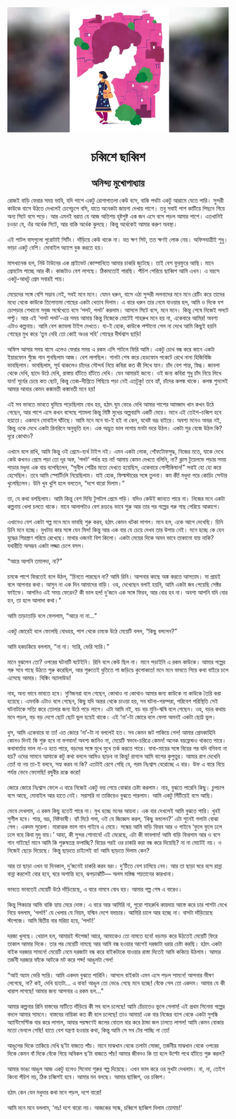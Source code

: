 <div align=center> <img src="../../metadata/images/rabibasariya/চব্বিশে-ছাব্বিশ.jpg" align="center" ></div>
<h1 align=center>চব্বিশে ছাব্বিশ</h1>
<h2 align=center>অনিন্দ্য মুখোপাধ্যায়</h2>
রোজই বাড়ি ফেরার সময় ভাবি, যদি পাশে একটু রোগাপাতলা কেউ বসে, বাকি পথটা একটু আরামে যেতে পারি। সুন্দরী কাউকে বাসে উঠতে দেখলেই চেপেচুপে বসি, যাতে অনেকটা জায়গা দেখায় পাশে। তবু সবাই পাশ কাটিয়ে পিছনে গিয়ে অন্য সিটে বসে পড়ে। আর এমনই বরাত যে আজ অতিশয় হৃষ্টপুষ্ট এক জন এসে বসে পড়ল আমার পাশে। এতখানিই চওড়া যে, ওঁর অর্ধেক সিটে, আর বাকি অর্ধেক ঝুলছে। কিন্তু অর্ধেকেই আমার করুণ অবস্থা।<br> <br>এই শাটল বাসগুলো পুরোটাই সিটিং। দাঁড়িয়ে কেউ থাকে না। যত ক্ষণ সিট, তত ক্ষণই লোক নেয়। অফিসযাত্রীই শুধু। ভাড়া একটু বেশি। মোবাইল অ্যাপে বুক করতে হয়।<br> <br>মাসখানেক হল, নিউ টাউনের এক প্রাইভেট কোম্পানিতে আমার চাকরি জুটেছে। তাই বেশ ফুরফুরে আছি। মানে প্রেমটেম পাচ্ছে আর কী। কাজটাও বেশ লাগছে। ঠিকমতোই পারছি। পঁচিশ পেরিয়ে ছাব্বিশ আমি এখন। এ বয়সে একটু-আধটু প্রেম সবারই পায়।<br> <br>মেয়েদের সঙ্গে বেশি সদ্ভাব নেই, সবই মনে মনে। যেমন ধরুন, বাসে ওঠা সুন্দরী ললনাদের মনে মনে রেটিং করে তাদের মধ্যে থেকে কাউকে তিলোত্তমা গোছের একটা খেতাব দিলাম। এ বারে ধরুন তার নেমে যাওয়ার হল, আমি ও দিকে যশ চোপড়ার শেখানো সবুজ সর্ষেখেতে বসে ‘পলট, পলট’ করলাম। আসলে সিটে বসে, মনে মনে। কিন্তু শেষে নিজেই পলটে পল্টু। আর এই ‘পলট পলট’-এর সময় আমায় কিন্তু নিজেকে মোটেই শাহরুখ মনে হয় না, একেবারে আমির! অবশ্য এটাও কল্পনায়। আমি বেশ ক্যাবলা টাইপ দেখতে। যা-ই হোক, কাউকে পল্টানো গেল না দেখে আমি কিছুই হয়নি গোছের মুখ করে ‘তুম নেহি তো কোই অওর সহি’ গোছের দীর্ঘশ্বাস ছাড়ি!<br> <br>অফিস আসার সময় বাসে এলেও ফেরার সময় এ রকম এসি শাটলে ফিরি আমি। একটু চোখ বন্ধ করে কানে একটা ইয়ারফোন গুঁজে গান শুনছিলাম আজ। বেশ লাগছিল। গানটা শেষ করে হেডফোন পকেটে রেখে নানা হিজিবিজি ভাবছিলাম। ভাবছিলাম, সূর্য থাকলেও চাঁদের সৌন্দর্য নিয়ে কবিরা কত কী লিখে যান। চাঁদ বেশ শান্ত, স্নিগ্ধ। জানলা থেকে দেখি, ছাদে উঠে দেখি, রাস্তায় হাঁটতে হাঁটতে দেখি। যেন আমারই জন্যে। ওই জন্য কবিরা শুধু চাঁদ নিয়ে লিখে যান! সূর্যের চেয়ে কত ছোট, কিন্তু তেজ-দীপ্তিতে পিছিয়ে পড়া নেই এতটুকু! তবে হ্যাঁ, চাঁদের কলঙ্ক থাকে। কলঙ্ক শুনলেই আমার আবার কেমন কঙ্কাবতী কঙ্কাবতী মনে হয়!<br> <br>এই সব ভাবতে ভাবতে ঘুমিয়ে পড়েছিলাম বোধ হয়, হঠাৎ ঘুম ভেঙে দেখি আমার পাশের আমজাদ খান কখন উঠে গেছেন, আর পাশে এসে কখন বসেছে শ্যামলা কিন্তু মিষ্টি মুখের অল্পবয়সি একটি মেয়ে। মানে এই তেইশ-চব্বিশ হবে হয়তো। একমনে মোবাইল ঘাঁটছে। আমি মনে মনে যা-ই হই না কেন, যথেষ্ট ভদ্র বাইরে। অবশ্য মনেও অভদ্র নই, কিন্তু ওকে দেখে একটা রিনরিনে অনুভূতি হল। এক অদ্ভুত ভাল লাগায় মনটা ভরে উঠল। একটা সুর বেজে উঠল কি? দূরে কোথাও?<br> <br>এখানে বলে রাখি, আমি কিন্তু ওই প্রেমে-ব্যর্থ টাইপ নই। এমন একটা লোক, গোঁফটোফসুদ্ধ, নিজের মতে, যাকে দেখে কেউ কখনও প্রেমে পড়া তো দূর অস্ত, ‘পলট’ পর্যন্ত হয় না! আমায় কেমন দেখতে বলিনি, না? ক্লাস টুয়েলভে পড়ার সময় পাড়ার মধুদা এক বার বলেছিলেন, “সুনীল শেট্টির মতো দেখতে হয়েছিস, একেবারে গোপীকিষান!” সবাই হো হো করে হেসেছিল। তবে আমি স্পোর্টিংলি নিয়েছিলাম। যাই হোক, ফিল্মস্টারের সঙ্গে তুলনা। কম কী! মধুদা পরে কোচিং সেন্টার খুলেছিলেন। উনি খুব খুশি হলে বলতেন, “দশে বারো দিলাম।”<br> <br>তা, যে কথা বলছিলাম। আমি কিন্তু বেশ দিব্যি টুপটাপ প্রেমে পড়ি। যদিও কেউই জানতে পারে না। নিজের মনে একটা কল্পনায় খেলা চলতে থাকে। মানে আলাপটাও বেশ রংচঙে ভাবে শুরু আর তার পর গল্পের গরু গাছ পেরিয়ে আকাশে।<br> <br>এখানেও বেশ একটা গল্প মনে মনে ভাবছি শুরু করব, হঠাৎ কেমন খটকা লাগল। মনে হল, একে আগে দেখেছি। চিনি চিনি মনে হচ্ছে। মুখটায় কার সঙ্গে যেন মিল! কিন্তু আর এক বার যে চেয়ে দেখব তার উপায় নেই। মনে হচ্ছে কে যেন যুদ্ধের শিরস্ত্রাণ পরিয়ে রেখেছে। মাথার ওজনই বিশ কিলো। একটা মেয়ের দিকে অমন ভাবে তাকানো যায় নাকি? যথারীতি অসম্ভব একটা লজ্জা চেপে বসল।<br> <br>“আরে আপনি তমালদা, না?”<br> <br>চমকে পাশে ফিরতেই বলে উঠল, “চিনতে পারছেন না? আমি রিনি। আপনার কাছে অঙ্ক করতে আসতাম। মা প্রায়ই বলে আপনার কথা। আসুন না এক দিন আমাদের বাড়ি। ওহ, দেখেছেন বলাই হয়নি, আমি একটা জব পেয়েছি সেক্টর ফাইভে। আপনিও এই সময় ফেরেন? কী ভাল হল! দু’জনে এক সঙ্গে ফিরব, আর বোর হব না। অবশ্য আপনি যদি বোর হন, তা হলে আলাদা কথা।”<br> <br>আমি তাড়াতাড়ি বলে ফেললাম, “আরে না না...”<br> <br>একটু জোরেই বলে ফেলেছি বোধহয়, পাশ থেকে চমকে উঠে মেয়েটি বলল, “কিছু বললেন?”<br> <br>আমি হকচকিয়ে বললাম, “না না। স্যরি, ভেরি স্যরি।”<br> <br>মানে বুঝলেন তো? ওপরের ঘটনাটি ঘটেইনি। রিনি বলে কেউ ছিল না। মানে পড়াইনি এ রকম কাউকে। আমার গল্পের গরু সবে গাছে উঠতে শুরু করেছিল, আর শুরুতেই ধুতিতে পা জড়িয়ে কুপোকাত! মনে মনে ভাবতে গিয়ে কথা বাইরে চলে এসেছে আমার। থিঙ্কিং অ্যালাউড!<br> <br>নাহ, অন্য ভাবে ভাবতে হবে। গুণিজনরা বলে গেছেন, কোথাও না কোথাও আমার জন্য কাউকে না কাউকে তৈরি করা হয়েছে। এমনকি এটাও বলে গেছেন, কিছু যদি অন্তর থেকে চাওয়া হয়, সব ঘটনা-পরম্পরা, পরিবেশ পরিস্থিতি সেই ঘটনাটাকে সত্যি করে তোলার জন্য উঠে পড়ে লাগে। এটা আমি নই, বড় বড় মুনি-ঋষি বলে গেছেন। ওহ, বড়র কথায় মনে পড়ল, বড় বড় দেশে ছোট ছোট ভুল হয়েই থাকে। এই ‘না’-টা জোরে বলে ফেলা অমনই একটা ছোট্ট ভুল।<br> <br>ধুস, আমি একেবারে যা তা! এত জোরে ‘না’-টা না বললেই হত। সব কেমন জট পাকিয়ে গেল! আমার প্রেমকাহিনি কোনও দিনই কি শুরু হবে না ভগবান! অবশ্য জানিও না, মেয়েটি স্বভাব-চরিত্রে কেমন! অনেক বয়ফ্রেন্ডও থাকতে পারে। কথাবার্তায় ভাল না-ও হতে পারে, বড়দের সঙ্গে মুখে মুখে তর্ক করতে পারে। বাবা-মায়ের সঙ্গে বিয়ের পর যদি বনিবনা না হয়? ওদের সামনে আমাকে কটু কথা বললে আমিও ছাড়ব না কিন্তু! রাগলে আমি বাপের কুপুত্তুর। আমার রাগ দেখেনি তো! যা নয় তা-ই বলবে, সহ্য করব না কি? এতটাই রেগে গেছি যে, গরম নিঃশ্বাস বেরোচ্ছে এ বার। উফ এ বারে বিয়ে পর্যন্ত ভেবে ফেলেছি! রঘুবীর রক্কে করো!<br> <br>জোরে জোরে নিঃশ্বাস ফেলে এ বারে নিজেই একটু ভয় পেয়ে বোঝার চেষ্টা করলাম। নাহ, বুঝতে পারেনি কিছু। চুপচাপ বসে আছে, মোবাইল আর হাতে নেই। সরাসরি না তাকিয়েও বুঝতে পারলাম। আমি একটু সিঁটিয়েই বসে আছি।<br> <br>ভেবে দেখলাম, এ রকম কিছু হতেই পারে না। মুখ হচ্ছে মনের আয়না। এক বার দেখলেই আমি বুঝতে পারি। খুবই সুশীল হবে। শান্ত, ভদ্র, মিষ্টভাষী। হ্যাঁ মিঠে গলা, ওই যে জিজ্ঞেস করল, ‘কিছু বললেন?’ এটা শুনেই গলাটা বোঝা গেল। একদম সুরেলা। মারাত্মক ভাল গান গাইবে এ মেয়ে। সন্ধেয় আমি বাড়ি ফিরব আর ও গাইবে ‘ফুলে ফুলে ঢলে ঢলে বহে কিবা মৃদু বায়।’ আহা, কী সুন্দর শোনাবে! এই মেরেছে, এটা কী ভাবলাম! আমি বাড়ি ফিরলাম আর ও বসে গান গাইছে! মানে আমি কি পুরুষতন্ত্র ফলাচ্ছি? বিয়ের পরই ওর চাকরি করা বন্ধ করে দিয়েছি? না না মোটেই নয়। ও নিজেই ছেড়ে দিয়েছে। কিন্তু ছাড়তে চাইলেই বা! আমি ছাড়তে দিলাম কেন?<br> <br>আর তা ছাড়া এখন যা দিনকাল, দু’জনেই চাকরি করব বরং। দু’টিতে বেশ চালিয়ে নেব। আর তা ছাড়া ঘরে বসে রান্না বান্না করলেই বোর হবে, ঘরে অশান্তি হবে, ঝগড়াঝাঁটি— অলস মস্তিষ্ক শয়তানের কারখানা।<br> <br>ভাবতে ভাবতেই মেয়েটি উঠে দাঁড়িয়েছে, এ বারে নামবে বোধ হয়। আমার গল্প শেষ এ বারেও।<br> <br>কিন্তু পিকচার আভি বাকি হ্যায় মেরে দোস্ত। এ বারে আর আমিরি না, পুরো শাহরুখি কায়দায় আস্তে করে চার পাশটা দেখে নিয়ে বললাম, ‘পলট!’ যে খেলার যে নিয়ম, যস্মিন দেশে যদাচার। আমিরি চালে আর হচ্ছে না। বাসটা দাঁড়িয়েছে স্টপেজে। আমি দ্বিতীয় বার মরিয়া হয়ে, ‘পলট!’<br> <br>দরজা খুলছে। খেয়াল হল, আমারই স্টপেজ! আরে, আমাকেও তো নামতে হবে! ধড়মড় করে উঠতেই মেয়েটি ফিরে তাকাল আমার দিকে। তার পর মেয়েটি নামছে আর আমি বন্ধ হওয়ার আগেই দরজাটা ধরার চেষ্টা করছি। হঠাৎ একটা বাইক দরজার সামনে! মেয়েটি নেমে দরজাটা বন্ধ করে বাইকটাকে যাওয়ার রাস্তা দিতেই আমি ককিয়ে উঠলাম। আমার তর্জনী দরজার ফাঁকে আটকে মট করে শব্দ! আঙুলটা গেল!<br> <br>“আই অ্যাম ভেরি স্যরি। আমি একদম বুঝতে পারিনি। আসলে বাইকটা এমন এসে পড়ল সামনে! আপনার ভীষণ লেগেছে, না? কই, দেখি হাতটা... এ বাবা! আঙুল তো ভেঙে গেছে মনে হচ্ছে! বেঁকে গেল তো একদম। আমার যে কী খারাপ লাগছে! আমার জন্য আপনার এ রকম হল...”<br> <br>আমার কল্পনার রিনি বাস্তবের মাটিতে দাঁড়িয়ে কী সব বলে চলেছে! আমি চেঁচাতেও ভুলে গেলাম! এই প্রথম সিনেমা গল্পের বদলে আমার সামনে। বাস্তবের নায়িকা কত কী বলে চলেছে! তাও আমায়! এক বার নিজের ব্যাগ থেকে একটা সুগন্ধি অ্যান্টিসেপ্টিক বার করে লাগাল, আবার পরক্ষণেই জলের বোতল বার করে ঠান্ডা জল ঢালতে লাগল! আমি কেমন বোকার মতো ভেবলে গেছি! হাতে বেশ যন্ত্রণা হওয়ার কথা, কিন্তু আমি সে সব টের পাচ্ছি না তো!<br> <br>আঙুলের দিকে তাকিয়ে দেখি ছ’টা বাজতে পাঁচ। মানে মাঝখান থেকে তলাটা সোজা, তর্জনীর মাঝখান থেকে ওপরের দিকে কেমন বাঁ দিকে বেঁকে গিয়ে অবিকল ছ’টা বাজতে পাঁচ! আমার জীবনও কি তা হলে উল্টো পথে হাঁটতে শুরু করল?<br> <br>আমার ভাঙা আঙুল আজ একটু হলেও সিনেমা শুরুর গল্প দিয়েছে। এখন ভাল করে ওর মুখটা দেখলাম। না, না, তেইশ কিংবা পঁচিশ নয়, ঠিক চব্বিশই হবে। আমার মন বলছে। আমার ছাব্বিশ, ওর চব্বিশ।<br> <br>হঠাৎ কেন যেন মধুদার কথা মনে পড়ল, দশে বারো!<br> <br>আমি মনে মনে বললাম, ‘নাঃ! দশে বারো নয়। আজকের সন্ধে, চব্বিশে ছাব্বিশ দিলাম তোমায়!’<br> <br>